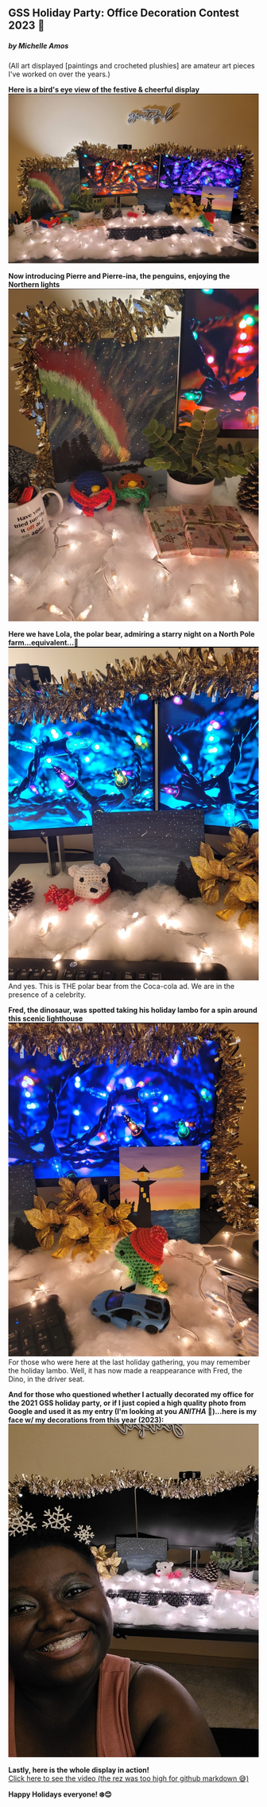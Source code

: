 ## GSS Holiday Party: Office Decoration Contest 2023 🎄
##### by Michelle Amos
(All art displayed [paintings and crocheted plushies] are amateur art pieces I've worked on over the years.) 

**Here is a bird's eye view of the festive & cheerful display**
![Bird's eye view of holiday office decorations](2023-gss-decoration-contest-2.jpg)



**Now introducing Pierre and Pierre-ina, the penguins, enjoying the Northern lights**
![Pierre and Pierre-ina,the penguins, looking at the Northern Lights](2023-gss-decoration-contest-3.jpg)

**Here we have Lola, the polar bear, admiring a starry night on a North Pole farm...equivalent...🥶**
![Lola, the Polar bear in front of a starry night sky](2023-gss-decoration-contest-5.jpg)
And yes. This is THE polar bear from the Coca-cola ad. We are in the presence of a celebrity.


**Fred, the dinosaur, was spotted taking his holiday lambo for a spin around this scenic lighthouse**
![Fred, the dinosaur in front of a lighthouse and a blue Lamborghini](2023-gss-decoration-contest-4.jpg)
For those who were here at the last holiday gathering, you may remember the holiday lambo. Well, it has now made a reappearance with Fred, the Dino, in the driver seat.

**And for those who questioned whether I actually decorated my office for the 2021 GSS holiday party, or if I just copied a high quality photo from Google and used it as my entry (I'm looking at you _ANITHA_ 👀)...here is my face w/ my decorations from this year (2023):**
![Picture of Michelle in front of her office, that has been decorated for the holidays](2023-gss-decoration-contest-1.jpg)

**Lastly, here is the whole display in action!**
<br />
<a href="https://drive.google.com/uc?id=1L0KBXPqoJudqILIzQfL-D2NiSr3pcKPt" target="_blank">Click here to see the video (the rez was too high for github markdown 😅)</a>

**Happy Holidays everyone! ❄️😊**
